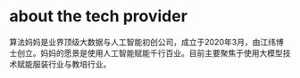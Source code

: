 # about the tech provider
算法妈妈是业界顶级大数据与人工智能初创公司，成立于2020年3月，由江纬博士创立。妈妈的愿景是使用人工智能赋能千行百业。目前主要聚焦于使用大模型技术赋能服装行业与教培行业。